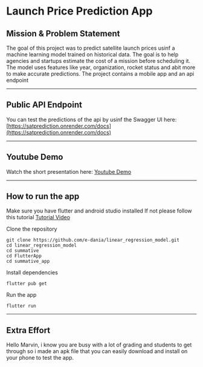 #  Launch Price Prediction App
## Mission & Problem Statement
The goal of this project was to predict satellite launch prices usinf a machine learning model trained on historical data. The goal is to help agencies and startups estimate the cost of a mission before scheduling it. The model uses features like year, organization, rocket status and  abit more to make accurate predictions. The project contains a mobile app and an api endpoint

-----------------------------------------------

## Public API Endpoint
You can test the predictions of the api by usinf the Swagger UI here:
[https://satprediction.onrender.com/docs](https://satprediction.onrender.com/docs)

------------------------------------------------

## Youtube Demo
Watch the short presentation here:
[Youtube Demo](https://www.youtube.com/watch?v=GcFakbfokQ0#0)

-----------------------------------------------------
## How to run the app

Make sure you have flutter and android studio installed
If not please follow this tutorial
[Tutorial Video](https://www.youtube.com/watch?v=mMeQhLGD-og&t=353s)

Clone the repository
```
git clone https://github.com/e-dania/linear_regression_model.git
cd linear_regression_model
cd summative
cd FlutterApp
cd summative_app
```

Install dependencies
```
flutter pub get
```

Run the app
```
flutter run
```
-----------------------
## Extra Effort
Hello Marvin, i know you are busy with a lot of grading and students to get through so i made an apk file that you can easily download and install on your phone to test the app.

